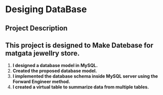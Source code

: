 # Desiging DataBase

## Project Description

## This project is designed to Make Datebase for matgata jewellry store.

1. **I designed a database model in MySQL.**
2. **Created the proposed database model.**
3. **I implemented the database schema inside MySQL server using the Forward Engineer method.**
4. **I created a virtual table to summarize data from multiple tables.**





